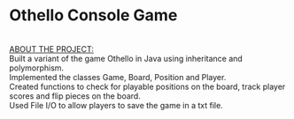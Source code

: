 # Othello Console Game
<br>
<u>ABOUT THE PROJECT:</u>
<br>
Built a variant of the game Othello in Java using inheritance and polymorphism.
<br>Implemented the classes Game, Board, Position and Player.
<br>Created functions to check for playable positions on the board, track player scores and flip pieces on the board.
<br>Used File I/O to allow players to save the game in a txt file.
<br>


